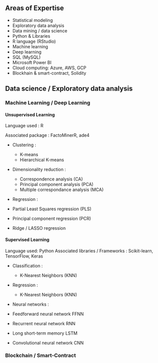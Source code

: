 
## Areas of Expertise

+ Statistical modeling
+ Exploratory data analysis
+ Data mining / data science
+ Python & Libraries 
+ R language (RStudio)
+ Machine learning
+ Deep learning
+ SQL (MySQL)
+ Microsoft Power BI
+ Cloud computing: Azure, AWS, GCP
+ Blockhain & smart-contract, Solidity


## Data science / Exploratory data analysis

### Machine Learning / Deep Learning

#### Unsupervised Learning

Language used : R

Associated package : FactoMinerR, ade4


+ Clustering :
  + K-means
  + Hierarchical K-means 


+ Dimensionality reduction :
  + Correspondence analysis (CA)
  + Principal component analysis (PCA)
  + Multiple correspondance analysis (MCA)
 
 + Regression :
  + Partial Least Squares regression (PLS)
  + Principal component regression (PCR) 
  + Ridge / LASSO regression



#### Supervised Learning

Language used: Python
Associated libraries / Frameworks : Scikit-learn,  TensorFlow, Keras

+ Classification :
  + K-Nearest Neighbors (KNN)

+ Regression :
  + K-Nearest Neighbors (KNN)


+ Neural networks :
+   Feedforward neural network FFNN 
+   Recurrent neural network RNN
+   Long short-term memory LSTM
+   Convolutional neural network CNN






### Blockchain / Smart-Contract
